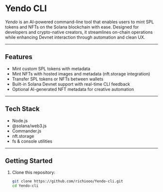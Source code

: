 # Yendo CLI

*Yendo* is an AI-powered command-line tool that enables users to mint SPL tokens and NFTs on the Solana blockchain with ease. Designed for developers and crypto-native creators, it streamlines on-chain operations while enhancing Devnet interaction through automation and clean UX.

---

## Features

- Mint custom SPL tokens with metadata  
- Mint NFTs with hosted images and metadata (nft.storage integration)  
- Transfer SPL tokens or NFTs between wallets  
- Built-in Solana Devnet support with real-time CLI feedback  
- Optional AI-generated NFT metadata for creative automation  

---

## Tech Stack

- Node.js  
- @solana/web3.js  
- Commander.js  
- nft.storage  
- fs & console utilities  

---

## Getting Started

1. Clone this repository:
   ```bash
   git clone https://github.com/richiooo/Yendo-cli.git
   cd Yendo-cli